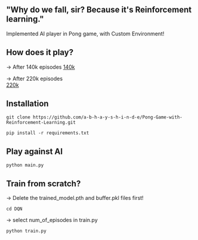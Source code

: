 
## "Why do we fall, sir? Because it's Reinforcement learning."

Implemented AI player in Pong game, with Custom Environment!

## How does it play?
-> After 140k episodes
[140k](./DQN/140k/140k_demo.mp4)  
  
-> After 220k episodes  
[220k](./DQN/220k/220k_demo.mp4)
## Installation

```
git clone https://github.com/a-b-h-a-y-s-h-i-n-d-e/Pong-Game-with-Reinforcement-Learning.git
```
```
pip install -r requirements.txt
```
## Play against AI
```
python main.py 
```


## Train from scratch?
-> Delete the trained_model.pth and buffer.pkl files first!
```
cd DQN
```
-> select num_of_episodes in train.py
```
python train.py
```

